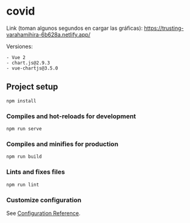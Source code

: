 # covid

Link (toman algunos segundos en cargar las gráficas): https://trusting-varahamihira-6b628a.netlify.app/

Versiones:
```
- Vue 2
- chart.js@2.9.3
- vue-chartjs@3.5.0
```

## Project setup
```
npm install
```

### Compiles and hot-reloads for development
```
npm run serve
```

### Compiles and minifies for production
```
npm run build
```

### Lints and fixes files
```
npm run lint
```

### Customize configuration
See [Configuration Reference](https://cli.vuejs.org/config/).
